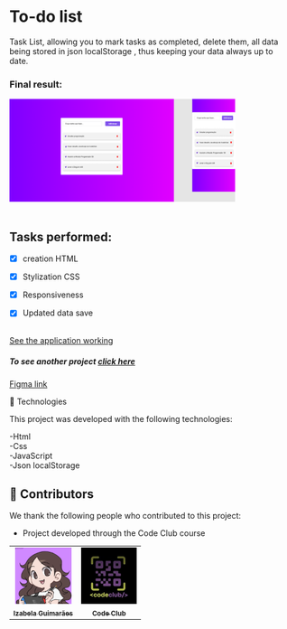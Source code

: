 # To-do list
Task List, allowing you to mark tasks as completed, delete them, all data being stored in json localStorage , thus keeping your data always up to date.

<h3>Final result:</h3>
<img src="./assets/result.png" alt="Application result" width="400em">

<br>
<br>

## Tasks performed:

- [x] creation HTML

- [x] Stylization CSS

- [x] Responsiveness

- [x] Updated data save

<br>
<a href="https://izabela-guimaraes.github.io/To-do-list/" 
target="blank"> See the application working </a>


<h5>To see another project <a href="https://github.com/izabela-guimaraes/PlayStation-Store" 
target="blank">click here</a></h5>

<a href="https://www.figma.com/file/w3KAgO5zsHYbjrfdvESuQE/todo-list---MP5D---1">Figma link</a>

🚀 Technologies

This project was developed with the following technologies:
<br>

-Html
<br>
-Css
<br>
-JavaScript
<br>
-Json localStorage


## 🤝  Contributors

We thank the following people who contributed to this project:

- Project developed through the Code Club course

<table>
  <tr>
    <td align="center">
      <a href="#">
        <img width="100em" src="./assets/me.png"/><br>
        <sub>
          <b>Izabela Guimarães</b>
        </sub>
      </a>
    </td>
        <td align="center">
      <a href="#">
        <img src="./assets/Code Club log.jfif" width="100em" alt="Code Club">
        <br>
        <sub>
          <b>Code Club</b>
        </sub>
      </a>
    </td>
</table>


 

